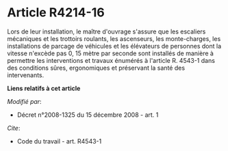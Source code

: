 # Article R4214-16

Lors de leur installation, le maître d'ouvrage s'assure que les escaliers mécaniques et les trottoirs roulants, les
ascenseurs, les monte-charges, les installations de parcage de véhicules et les élévateurs de personnes dont la vitesse
n'excède pas 0, 15 mètre par seconde sont installés de manière à permettre les interventions et travaux énumérés à l'article
R. 4543-1 dans des conditions sûres, ergonomiques et préservant la santé des intervenants.

**Liens relatifs à cet article**

_Modifié par_:

  - Décret n°2008-1325 du 15 décembre 2008 - art. 1

_Cite_:

  - Code du travail - art. R4543-1
